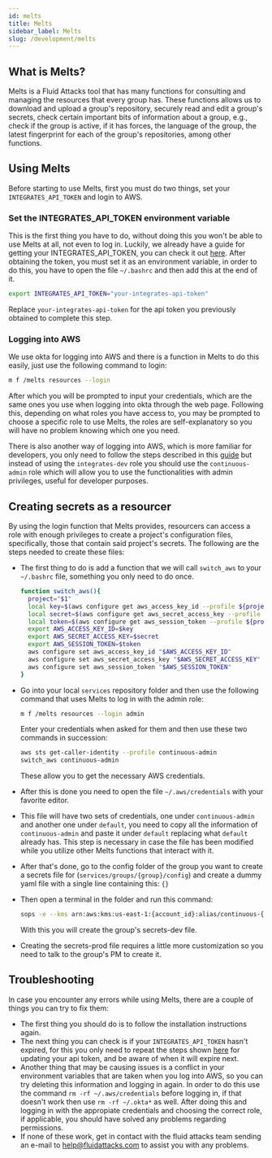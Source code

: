 ```yaml
---
id: melts
title: Melts
sidebar_label: Melts
slug: /development/melts
---
```


## What is Melts?

Melts is a Fluid Attacks tool
that has many functions
for consulting and managing
the resources that every group has.
These functions allows us to
download and upload
a group's repository,
securely read and edit a group's secrets,
check certain important bits of information
about a group,
e.g.,
check if the group is active,
if it has forces,
the language of the group,
the latest fingerprint for each
of the group's repositories,
among other functions.

## Using Melts

Before starting to use Melts,
first you must do two things,
set your `INTEGRATES_API_TOKEN`
and login to AWS.

### Set the INTEGRATES_API_TOKEN environment variable

This is the first thing you have to do,
without doing this you won't be able to
use Melts at all, not even to log in.
Luckily,
we already have a guide
for getting your INTEGRATES_API_TOKEN,
you can check it out
[here](/machine/api#using-the-asm-api-token).
After obtaining the token,
you must set it as an environment variable,
in order to do this,
you have to open the file `~/.bashrc`
and then add this at the end of it.

```bash
export INTEGRATES_API_TOKEN="your-integrates-api-token"
```

Replace `your-integrates-api-token`
for the api token you previously obtained
to complete this step.

### Logging into AWS

We use okta for logging into AWS
and there is a function in Melts
to do this easily,
just use the following command to login:

```bash
m f /melts resources --login
```

After which you will be prompted
to input your credentials,
which are the same ones you use
when logging into okta
through the web page.
Following this,
depending on what roles you have access to,
you may be prompted to
choose a specific role to use Melts,
the roles are self-explanatory
so you will have no problem
knowing which one you need.

There is also another way
of logging into AWS,
which is more familiar for developers,
you only need to follow the steps
described in this
[guide](/development/stack/aws#get-development-keys)
but instead of using the `integrates-dev` role
you should use the `continuous-admin` role
which will allow you to use the functionalities
with admin privileges,
useful for developer purposes.

## Creating secrets as a resourcer

By using the login function
that Melts provides,
resourcers can access a role
with enough privileges
to create a project's configuration files,
specifically,
those that contain said project's secrets.
The following are the steps
needed to create these files:

- The first thing to do
  is add a function
  that we will call `switch_aws`
  to your `~/.bashrc` file,
  something you only need to do once.

  ```bash
  function switch_aws(){
    project="$1"
    local key=$(aws configure get aws_access_key_id --profile ${project})
    local secret=$(aws configure get aws_secret_access_key --profile ${project})
    local token=$(aws configure get aws_session_token --profile ${project})
    export AWS_ACCESS_KEY_ID=$key
    export AWS_SECRET_ACCESS_KEY=$secret
    export AWS_SESSION_TOKEN=$token
    aws configure set aws_access_key_id "$AWS_ACCESS_KEY_ID"
    aws configure set aws_secret_access_key "$AWS_SECRET_ACCESS_KEY"
    aws configure set aws_session_token "$AWS_SESSION_TOKEN"
  }
  ```

- Go into your local `services` repository folder
  and then use the following command
  that uses Melts
  to log in with the admin role:

  ```bash
  m f /melts resources --login admin
  ```

  Enter your credentials
  when asked for them
  and then use these two commands
  in succession:

  ```bash
  aws sts get-caller-identity --profile continuous-admin
  switch_aws continuous-admin
  ```

  These allow you to
  get the necessary AWS credentials.
- After this is done
  you need to open
  the file `~/.aws/credentials`
  with your favorite editor.
- This file will have
  two sets of credentials,
  one under `continuous-admin`
  and another one under `default`,
  you need to copy
  all the information of `continuous-admin`
  and paste it under `default`
  replacing what `default` already has.
  This step is necessary
  in case the file has been modified
  while you utilize
  other Melts functions
  that interact with it.
- After that's done,
  go to the config folder
  of the group you want
  to create a secrets file for
  (`services/groups/{group}/config`)
  and create a dummy yaml file
  with a single line containing
  this: `{}`
- Then open a terminal
  in the folder
  and run this command:

  ```bash
  sops -e --kms arn:aws:kms:us-east-1:{account_id}:alias/continuous-{group} dummy.yaml > secrets-dev.yaml
  ```

  With this you will create
  the group's secrets-dev file.
- Creating the secrets-prod file
  requires a little more customization
  so you need to
  talk to the group's PM
  to create it.

## Troubleshooting

In case you encounter
any errors while using Melts,
there are a couple of things
you can try to fix them:

- The first thing you should do
  is to follow the installation instructions again.
- The next thing you can check
  is if your `INTEGRATES_API_TOKEN`
  hasn't expired,
  for this you only need to
  repeat the steps shown
  [here](/machine/api#using-the-asm-api-token)
  for updating your api token,
  and be aware of when
  it will expire next.
- Another thing that
  may be causing issues
  is a conflict in your environment variables
  that are taken when you log into AWS,
  so you can try deleting this information
  and logging in again.
  In order to do this
  use the command `rm -rf ~/.aws/credentials`
  before logging in,
  if that doesn't work
  then use `rm -rf ~/.okta*` as well.
  After doing this and logging in
  with the appropiate credentials
  and choosing the correct role,
  if applicable,
  you should have solved any problems
  regarding permissions.
- If none of these work,
  get in contact
  with the fluid attacks team
  sending an e-mail to
  help@fluidattacks.com
  to assist you with any problems.
